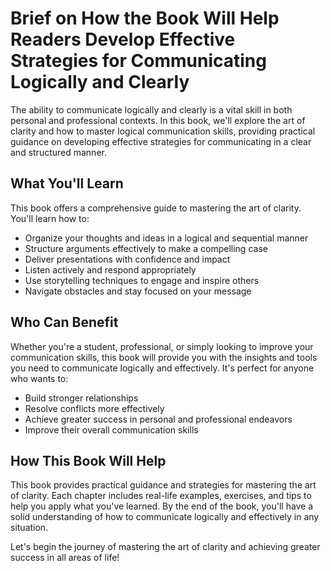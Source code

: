 Brief on How the Book Will Help Readers Develop Effective Strategies for Communicating Logically and Clearly
==========================================================================================================================

The ability to communicate logically and clearly is a vital skill in both personal and professional contexts. In this book, we'll explore the art of clarity and how to master logical communication skills, providing practical guidance on developing effective strategies for communicating in a clear and structured manner.

What You'll Learn
-----------------

This book offers a comprehensive guide to mastering the art of clarity. You'll learn how to:

* Organize your thoughts and ideas in a logical and sequential manner
* Structure arguments effectively to make a compelling case
* Deliver presentations with confidence and impact
* Listen actively and respond appropriately
* Use storytelling techniques to engage and inspire others
* Navigate obstacles and stay focused on your message

Who Can Benefit
---------------

Whether you're a student, professional, or simply looking to improve your communication skills, this book will provide you with the insights and tools you need to communicate logically and effectively. It's perfect for anyone who wants to:

* Build stronger relationships
* Resolve conflicts more effectively
* Achieve greater success in personal and professional endeavors
* Improve their overall communication skills

How This Book Will Help
-----------------------

This book provides practical guidance and strategies for mastering the art of clarity. Each chapter includes real-life examples, exercises, and tips to help you apply what you've learned. By the end of the book, you'll have a solid understanding of how to communicate logically and effectively in any situation.

Let's begin the journey of mastering the art of clarity and achieving greater success in all areas of life!
